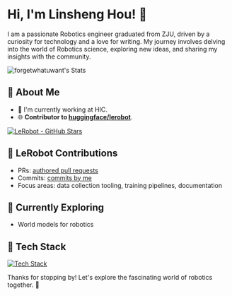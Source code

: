 # Hi, I'm Linsheng Hou! 👋

I am a passionate Robotics engineer graduated from ZJU, driven by a curiosity for technology and a love for writing. My journey involves delving into the world of Robotics science, exploring new ideas, and sharing my insights with the community.

![forgetwhatuwant's Stats](https://github-readme-stats.vercel.app/api?username=forgetwhatuwant&theme=vue-dark&show_icons=true&hide_border=true&count_private=true)

## 🚀 About Me

- 🔭 I'm currently working at HIC.
- 🌐 **Contributor to [huggingface/lerobot](https://github.com/huggingface/lerobot)**.

[![LeRobot - GitHub Stars](https://img.shields.io/github/stars/huggingface/lerobot?label=lerobot%20stars&style=social)](https://github.com/huggingface/lerobot)

## 🧩 LeRobot Contributions
- PRs: [authored pull requests](https://github.com/huggingface/lerobot/pulls?q=is%3Apr+author%3Aforgetwhatuwant)
- Commits: [commits by me](https://github.com/huggingface/lerobot/commits?author=forgetwhatuwant)
- Focus areas: data collection tooling, training pipelines, documentation

## 🌱 Currently Exploring
- World models for robotics

## 🔧 Tech Stack
[![Tech Stack](https://skillicons.dev/icons?i=python,pytorch,ros,cpp,linux,docker,git,github)](https://skillicons.dev)

Thanks for stopping by! Let's explore the fascinating world of robotics together. 🚀



<!--

Here are some ideas to get you started:

- 🔭 I’m currently working on ...
- 🌱 I’m currently learning ...
- 👯 I’m looking to collaborate on ...
- 🤔 I’m looking for help with ...
- 💬 Ask me about ...
- 📫 How to reach me: ...
- 😄 Pronouns: ...
- ⚡ Fun fact: ...
-->

